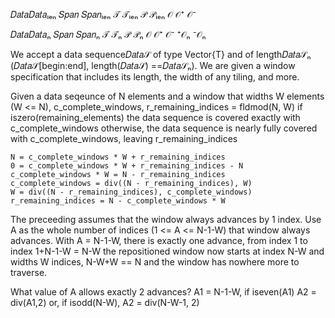 𝐷𝑎𝑡𝑎𝐷𝑎𝑡𝑎ₗₑₙ 𝑆𝑝𝑎𝑛 𝑆𝑝𝑎𝑛ₗₑₙ  𝒯 𝒯ₗₑₙ  𝒫 𝒫ₗₑₙ  𝒪 𝒪⁺ 𝒪⁻

𝐷𝑎𝑡𝑎𝐷𝑎𝑡𝑎ₙ 𝑆𝑝𝑎𝑛 𝑆𝑝𝑎𝑛ₙ  𝒯 𝒯ₙ  𝒫 𝒫ₙ  𝒪 𝒪⁺ 𝒪⁻ ⁺𝒪ₙ ⁻𝒪ₙ

We accept a data sequence𝐷𝑎𝑡𝑎𝒮 of type Vector{T} and of length𝐷𝑎𝑡𝑎𝒮ₙ (𝐷𝑎𝑡𝑎𝒮[begin:end], length(𝐷𝑎𝑡𝑎𝒮) ==𝐷𝑎𝑡𝑎𝒮ₙ).
We are given a window specification that includes its length, the width of any tiling, and more.

Given a data seqeunce of N elements and a window that widths W elements (W <= N),
    c_complete_windows, r_remaining_indices = fldmod(N, W)
    if iszero(remaining_elements) the data sequence is covered exactly with c_complete_windows
    otherwise, the data sequence is nearly fully covered with c_complete_windows, leaving r_remaining_indices
    
    N = c_complete_windows * W + r_remaining_indices
    0 = c_complete_windows * W + r_remaining_indices - N
    c_complete_windows * W = N - r_remaining_indices
    c_complete_windows = div((N - r_remaining_indices), W)
    W = div((N - r_remaining_indices), c_complete_windows)
    r_remaining_indices = N - c_complete_windows * W
    
The preceeding assumes that the window always advances by 1 index.
Use A as the whole number of indices (1 <= A <= N-1-W) that window always advances.
With A = N-1-W, there is exactly one advance, from index 1 to index 1+N-1-W = N-W
   the repositioned window now starts at index N-W and widths W indices, N-W+W == N
   and the window has nowhere more to traverse.

What value of A allows exactly 2 advances?
    A1 = N-1-W, if iseven(A1) A2 = div(A1,2)
    or, if isodd(N-W), A2 = div(N-W-1, 2)
    
